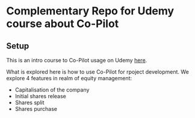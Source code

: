 # Complementary Repo for Udemy course about Co-Pilot
## Setup
This is an intro course to Co-Pilot usage on Udemy [here](link).

What is explored here is how to use Co-Pilot for rpoject development.
We explore 4 features in realm of equity management:
- Capitalisation of the company
- Initial shares release
- Shares split
- Shares purchase

